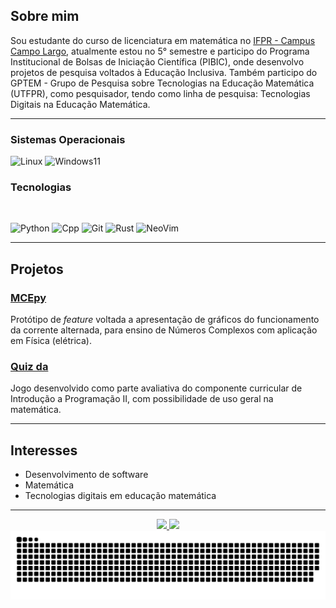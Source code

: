 ## Sobre mim

Sou estudante do curso de licenciatura em matemática no [IFPR - Campus Campo Largo](https://campolargo.ifpr.edu.br), atualmente estou no 5° semestre e participo do Programa Institucional de Bolsas de Iniciação Científica (PIBIC), onde desenvolvo projetos de pesquisa voltados à Educação Inclusiva. Também participo do GPTEM - Grupo de Pesquisa sobre Tecnologias na Educação Matemática (UTFPR), como pesquisador, tendo como linha de pesquisa: Tecnologias Digitais na Educação Matemática.

---

### Sistemas Operacionais

<img src="https://cdn.jsdelivr.net/gh/devicons/devicon@latest/icons/linux/linux-original.svg" alt="Linux" width="30" height="30" /> <img src="https://cdn.jsdelivr.net/gh/devicons/devicon@latest/icons/windows11/windows11-original.svg" alt="Windows11" width="30" height="30"/>

### Tecnologias

<div style="display: inline_block"><br>

<img src="https://cdn.jsdelivr.net/gh/devicons/devicon@latest/icons/python/python-original.svg" alt="Python" width="30" height="30" /> <img src="https://cdn.jsdelivr.net/gh/devicons/devicon@latest/icons/cplusplus/cplusplus-original.svg" alt="Cpp" width="30" height="30" /> <img src="https://cdn.jsdelivr.net/gh/devicons/devicon@latest/icons/git/git-original.svg" alt="Git" width="30" height="30" /> <img src="https://cdn.jsdelivr.net/gh/devicons/devicon@latest/icons/rust/rust-original.svg" alt="Rust" width="30" height="30" /> <img src="https://cdn.jsdelivr.net/gh/devicons/devicon@latest/icons/neovim/neovim-original.svg" alt="NeoVim" width="30" height="30" />

</div>

---

## Projetos

### [MCEpy](https://github.com/MauricioPaivadaSilva/MCEpy)

Protótipo de _feature_ voltada a apresentação de gráficos do funcionamento da corrente alternada, para ensino de Números Complexos com aplicação em Física (elétrica).

### [Quiz da ](https://github.com/MauricioPaivadaSilva/Quiz-da-Matematica)

Jogo desenvolvido como parte avaliativa do componente curricular de Introdução a Programação II, com possibilidade de uso geral na matemática.

---

## Interesses

* Desenvolvimento de software
* Matemática
* Tecnologias digitais em educação matemática

---

<div align="center">
<div>
  <a href="https://github.com/MauricioPaivadaSilva">
  <img height="180em" src="https://github-readme-stats.vercel.app/api?username=MauricioPaivadaSilva&show_icons=true&theme=dark&include_all_commits=true&count_private=true"/>
  <img height="180em" src="https://github-readme-stats.vercel.app/api/top-langs/?username=MauricioPaivadaSilva&layout=compact&langs_count=16&theme=dark"/>
</div>

<picture>
  <source media="(prefers-color-scheme: light)" srcset="https://raw.githubusercontent.com/MauricioPaivadaSilva/MauricioPaivadaSilva/output/github-contribution-grid-snake-dark.svg">
  <source media="(prefers-color-scheme: light)" srcset="https://raw.githubusercontent.com/MauricioPaivadaSilva/MauricioPaivadaSilva/output/github-contribution-grid-snake.svg">
  <img alt="github contribution grid snake animation" src="https://raw.githubusercontent.com/MauricioPaivadaSilva/MauricioPaivadaSilva/output/github-contribution-grid-snake.svg">
</picture>

</div>
